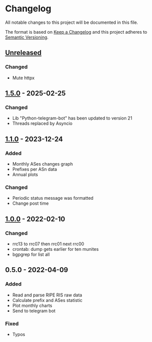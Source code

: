 # Changelog
All notable changes to this project will be documented in this file.

The format is based on [Keep a Changelog](http://keepachangelog.com/en/1.0.0/)
and this project adheres to [Semantic Versioning](http://semver.org/spec/v2.0.0.html).

## [Unreleased]
### Changed
 - Mute httpx

## [1.5.0] - 2025-02-25
### Changed
 - Lib "Python-telegram-bot" has been updated to version 21
 - Threads replaced by Asyncio

## [1.1.0] - 2023-12-24
### Added
 - Monthly ASes changes graph
 - Prefixes per ASn data
 - Annual plots
### Changed
 - Periodic status message was formatted
 - Change post time

## [1.0.0] - 2022-02-10
### Changed
 - rrc13 to rrc07 then rrc01 next rrc00
 - crontab: dump gets earlier for ten munites
 - bgpgrep for list all

## 0.5.0 - 2022-04-09
### Added
 - Read and parse RIPE RIS raw data
 - Calculate prefix and ASes statistic
 - Plot monthly charts 
 - Send to telegram bot
### Fixed
 - Typos


[Unreleased]: https://github.com/urlandi/FullViewBot/compare/v1.5.0...HEAD
[1.5.0]: https://github.com/urlandi/FullViewBot/compare/v1.1.0...v1.5.0
[1.1.0]: https://github.com/urlandi/FullViewBot/compare/v1.0.0...v1.1.0
[1.0.0]: https://github.com/urlandi/FullViewBot/compare/v0.5.0...v1.0.0
